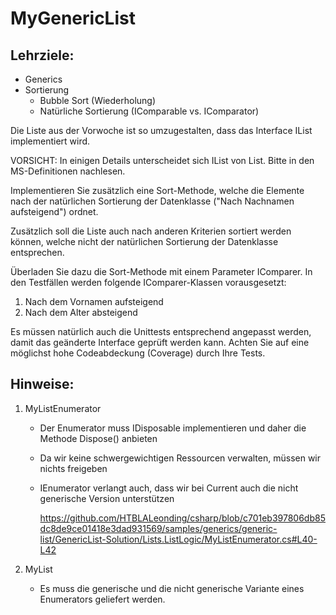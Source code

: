 # MyGenericList

## Lehrziele:
  *	Generics
  * Sortierung 
    * Bubble Sort (Wiederholung)
    * Natürliche Sortierung (IComparable vs. IComparator)


Die Liste aus der Vorwoche ist so umzugestalten, dass das Interface IList<T> implementiert wird.

VORSICHT: In einigen Details unterscheidet sich IList<T> von List<T>. Bitte in den MS-Definitionen nachlesen.

Implementieren Sie zusätzlich eine Sort-Methode, welche die Elemente nach der natürlichen Sortierung der Datenklasse ("Nach Nachnamen aufsteigend") ordnet.

Zusätzlich soll die Liste auch nach anderen Kriterien sortiert werden können, welche nicht der natürlichen Sortierung der Datenklasse entsprechen.

Überladen Sie dazu die Sort-Methode mit einem Parameter IComparer. In den Testfällen werden folgende IComparer-Klassen vorausgesetzt:
  1. Nach dem Vornamen aufsteigend
  1. Nach dem Alter absteigend

Es müssen natürlich auch die Unittests entsprechend angepasst werden, damit das geänderte Interface geprüft werden kann. Achten Sie auf eine möglichst hohe Codeabdeckung (Coverage) durch Ihre Tests.

## Hinweise:

  1. MyListEnumerator<T>
     * Der Enumerator muss IDisposable implementieren und daher die Methode Dispose() anbieten
     * Da wir keine schwergewichtigen Ressourcen verwalten, müssen wir nichts freigeben
     * IEnumerator<T> verlangt auch, dass wir bei Current auch die nicht generische Version unterstützen

       https://github.com/HTBLALeonding/csharp/blob/c701eb397806db85dc8de9ce01418e3dad931569/samples/generics/generic-list/GenericList-Solution/Lists.ListLogic/MyListEnumerator.cs#L40-L42

  1. MyList<T> 
     * Es muss die generische und die nicht generische Variante eines Enumerators geliefert werden.

 

